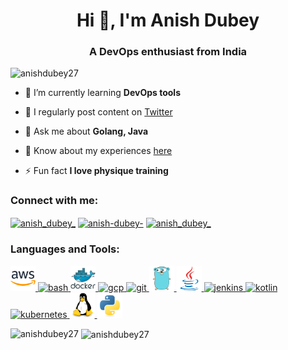 <h1 align="center">Hi 👋, I'm Anish Dubey</h1>
<h3 align="center">A DevOps enthusiast from India</h3>

<p align="left"> <img src="https://komarev.com/ghpvc/?username=anishdubey27&label=Profile%20views&color=2b00ff&style=plastic" alt="anishdubey27" /> </p>


- 🌱 I’m currently learning **DevOps tools**

- 📝 I regularly post content on [Twitter](https://www.twitter.com/anish_dubey_)

- 💬 Ask me about **Golang, Java**

- 📄 Know about my experiences [here](https://drive.google.com/file/d/1J9XaroUiQMhAJbwINP5X5OS0jU0p-ip9/view?usp=share_link)

- ⚡ Fun fact **I love physique training**

<h3 align="left">Connect with me:</h3>
<p align="left">
<a href="https://twitter.com/anish_dubey_" target="blank"><img align="center" src="https://raw.githubusercontent.com/rahuldkjain/github-profile-readme-generator/master/src/images/icons/Social/twitter.svg" alt="anish_dubey_" height="30" width="40" /></a>
<a href="https://linkedin.com/in/anish-dubey-" target="blank"><img align="center" src="https://raw.githubusercontent.com/rahuldkjain/github-profile-readme-generator/master/src/images/icons/Social/linked-in-alt.svg" alt="anish-dubey-" height="30" width="40" /></a>
<a href="https://instagram.com/anish_dubey_" target="blank"><img align="center" src="https://raw.githubusercontent.com/rahuldkjain/github-profile-readme-generator/master/src/images/icons/Social/instagram.svg" alt="anish_dubey_" height="30" width="40" /></a>
</p>
<h3 align="left">Languages and Tools:</h3>
<p align="left"> <a href="https://aws.amazon.com" target="_blank" rel="noreferrer"> <img src="https://raw.githubusercontent.com/devicons/devicon/master/icons/amazonwebservices/amazonwebservices-original-wordmark.svg" alt="aws" width="40" height="40"/> </a> <a href="https://www.gnu.org/software/bash/" target="_blank" rel="noreferrer"> <img src="https://www.vectorlogo.zone/logos/gnu_bash/gnu_bash-icon.svg" alt="bash" width="40" height="40"/> </a> <a href="https://www.docker.com/" target="_blank" rel="noreferrer"> <img src="https://raw.githubusercontent.com/devicons/devicon/master/icons/docker/docker-original-wordmark.svg" alt="docker" width="40" height="40"/> </a> <a href="https://cloud.google.com" target="_blank" rel="noreferrer"> <img src="https://www.vectorlogo.zone/logos/google_cloud/google_cloud-icon.svg" alt="gcp" width="40" height="40"/> </a> <a href="https://git-scm.com/" target="_blank" rel="noreferrer"> <img src="https://www.vectorlogo.zone/logos/git-scm/git-scm-icon.svg" alt="git" width="40" height="40"/> </a> <a href="https://golang.org" target="_blank" rel="noreferrer"> <img src="https://raw.githubusercontent.com/devicons/devicon/master/icons/go/go-original.svg" alt="go" width="40" height="40"/> </a> <a href="https://www.java.com" target="_blank" rel="noreferrer"> <img src="https://raw.githubusercontent.com/devicons/devicon/master/icons/java/java-original.svg" alt="java" width="40" height="40"/> </a> <a href="https://www.jenkins.io" target="_blank" rel="noreferrer"> <img src="https://www.vectorlogo.zone/logos/jenkins/jenkins-icon.svg" alt="jenkins" width="40" height="40"/> </a> <a href="https://kotlinlang.org" target="_blank" rel="noreferrer"> <img src="https://www.vectorlogo.zone/logos/kotlinlang/kotlinlang-icon.svg" alt="kotlin" width="40" height="40"/> </a> <a href="https://kubernetes.io" target="_blank" rel="noreferrer"> <img src="https://www.vectorlogo.zone/logos/kubernetes/kubernetes-icon.svg" alt="kubernetes" width="40" height="40"/> </a> <a href="https://www.linux.org/" target="_blank" rel="noreferrer"> <img src="https://raw.githubusercontent.com/devicons/devicon/master/icons/linux/linux-original.svg" alt="linux" width="40" height="40"/> </a> <a href="https://www.python.org" target="_blank" rel="noreferrer"> <img src="https://raw.githubusercontent.com/devicons/devicon/master/icons/python/python-original.svg" alt="python" width="40" height="40"/> </a> </p>

<p><img align="left" src="https://github-readme-stats.vercel.app/api/top-langs?username=anishdubey27&show_icons=true&theme=tokyonight&title_color=1919c8&text_color=1919c8&bg_color=000000&hide_border=true&cache_seconds=5&locale=en&layout=compact" alt="anishdubey27" /></p>


<p>&nbsp;<img align="center" src="https://github-readme-stats.vercel.app/api?username=anishdubey27&show_icons=true&theme=tokyonight&title_color=1919c8&text_color=1919c8&bg_color=000000&hide_border=true&cache_seconds=5&locale=en" alt="anishdubey27" /></p>



